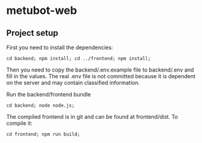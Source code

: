 # metubot-web

## Project setup

First you need to install the dependencies:

```
cd backend; npm install; cd ../frontend; npm install;
```

Then you need to copy the backend/.env.example file to backend/.env and fill in the values. The real .env file is not
committed because it is dependent on the server and may contain classified information.


Run the backend/frontend bundle

```
cd backend; node node.js;
```


The compiled frontend is in git and can be found at frontend/dist. To compile it:

```
cd frontend; npm run build;
```
